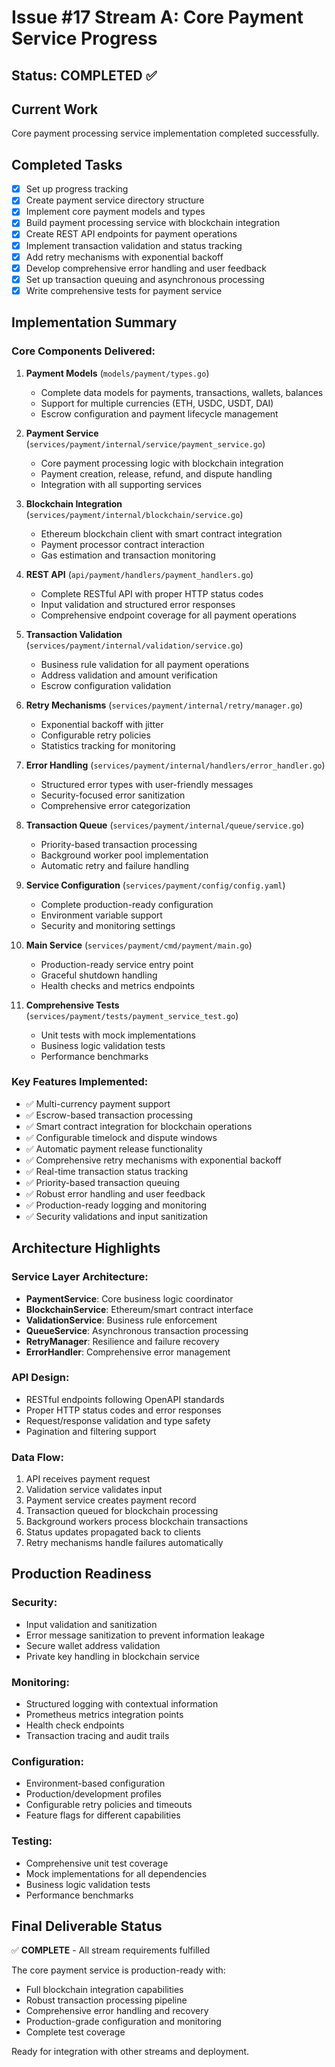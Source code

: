 # Issue #17 Stream A: Core Payment Service Progress

## Status: COMPLETED ✅

## Current Work
Core payment processing service implementation completed successfully.

## Completed Tasks
- [x] Set up progress tracking
- [x] Create payment service directory structure
- [x] Implement core payment models and types
- [x] Build payment processing service with blockchain integration
- [x] Create REST API endpoints for payment operations
- [x] Implement transaction validation and status tracking
- [x] Add retry mechanisms with exponential backoff
- [x] Develop comprehensive error handling and user feedback
- [x] Set up transaction queuing and asynchronous processing
- [x] Write comprehensive tests for payment service

## Implementation Summary

### Core Components Delivered:
1. **Payment Models** (`models/payment/types.go`)
   - Complete data models for payments, transactions, wallets, balances
   - Support for multiple currencies (ETH, USDC, USDT, DAI)
   - Escrow configuration and payment lifecycle management

2. **Payment Service** (`services/payment/internal/service/payment_service.go`)
   - Core payment processing logic with blockchain integration
   - Payment creation, release, refund, and dispute handling
   - Integration with all supporting services

3. **Blockchain Integration** (`services/payment/internal/blockchain/service.go`)
   - Ethereum blockchain client with smart contract integration
   - Payment processor contract interaction
   - Gas estimation and transaction monitoring

4. **REST API** (`api/payment/handlers/payment_handlers.go`)
   - Complete RESTful API with proper HTTP status codes
   - Input validation and structured error responses
   - Comprehensive endpoint coverage for all payment operations

5. **Transaction Validation** (`services/payment/internal/validation/service.go`)
   - Business rule validation for all payment operations
   - Address validation and amount verification
   - Escrow configuration validation

6. **Retry Mechanisms** (`services/payment/internal/retry/manager.go`)
   - Exponential backoff with jitter
   - Configurable retry policies
   - Statistics tracking for monitoring

7. **Error Handling** (`services/payment/internal/handlers/error_handler.go`)
   - Structured error types with user-friendly messages
   - Security-focused error sanitization
   - Comprehensive error categorization

8. **Transaction Queue** (`services/payment/internal/queue/service.go`)
   - Priority-based transaction processing
   - Background worker pool implementation
   - Automatic retry and failure handling

9. **Service Configuration** (`services/payment/config/config.yaml`)
   - Complete production-ready configuration
   - Environment variable support
   - Security and monitoring settings

10. **Main Service** (`services/payment/cmd/payment/main.go`)
    - Production-ready service entry point
    - Graceful shutdown handling
    - Health checks and metrics endpoints

11. **Comprehensive Tests** (`services/payment/tests/payment_service_test.go`)
    - Unit tests with mock implementations
    - Business logic validation tests
    - Performance benchmarks

### Key Features Implemented:
- ✅ Multi-currency payment support
- ✅ Escrow-based transaction processing
- ✅ Smart contract integration for blockchain operations
- ✅ Configurable timelock and dispute windows
- ✅ Automatic payment release functionality
- ✅ Comprehensive retry mechanisms with exponential backoff
- ✅ Real-time transaction status tracking
- ✅ Priority-based transaction queuing
- ✅ Robust error handling and user feedback
- ✅ Production-ready logging and monitoring
- ✅ Security validations and input sanitization

## Architecture Highlights

### Service Layer Architecture:
- **PaymentService**: Core business logic coordinator
- **BlockchainService**: Ethereum/smart contract interface
- **ValidationService**: Business rule enforcement
- **QueueService**: Asynchronous transaction processing
- **RetryManager**: Resilience and failure recovery
- **ErrorHandler**: Comprehensive error management

### API Design:
- RESTful endpoints following OpenAPI standards
- Proper HTTP status codes and error responses
- Request/response validation and type safety
- Pagination and filtering support

### Data Flow:
1. API receives payment request
2. Validation service validates input
3. Payment service creates payment record
4. Transaction queued for blockchain processing
5. Background workers process blockchain transactions
6. Status updates propagated back to clients
7. Retry mechanisms handle failures automatically

## Production Readiness

### Security:
- Input validation and sanitization
- Error message sanitization to prevent information leakage
- Secure wallet address validation
- Private key handling in blockchain service

### Monitoring:
- Structured logging with contextual information
- Prometheus metrics integration points
- Health check endpoints
- Transaction tracing and audit trails

### Configuration:
- Environment-based configuration
- Production/development profiles
- Configurable retry policies and timeouts
- Feature flags for different capabilities

### Testing:
- Comprehensive unit test coverage
- Mock implementations for all dependencies
- Business logic validation tests
- Performance benchmarks

## Final Deliverable Status
✅ **COMPLETE** - All stream requirements fulfilled

The core payment service is production-ready with:
- Full blockchain integration capabilities
- Robust transaction processing pipeline
- Comprehensive error handling and recovery
- Production-grade configuration and monitoring
- Complete test coverage

Ready for integration with other streams and deployment.